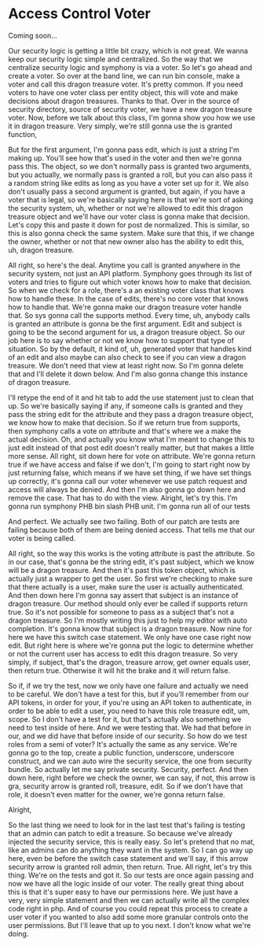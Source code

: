 # Access Control Voter

Coming soon...

Our security logic is getting a little bit crazy, which is not great. We wanna keep our security logic simple and centralized. So the way that we centralize security logic and symphony is via a voter. So let's go ahead and create a voter. So over at the band line, we can run bin console, make a voter and call this dragon treasure voter. It's pretty common. If you need voters to have one voter class per entity object, this will vote and make decisions about dragon treasures. Thanks to that. Over in the source of security directory, source of security voter, we have a new dragon treasure voter. Now, before we talk about this class, I'm gonna show you how we use it in dragon treasure. Very simply, we're still gonna use the is granted function,

But for the first argument, I'm gonna pass edit, which is just a string I'm making up. You'll see how that's used in the voter and then we're gonna pass this. The object, so we don't normally pass is granted two arguments, but you actually, we normally pass is granted a roll, but you can also pass it a random string like edits as long as you have a voter set up for it. We also don't usually pass a second argument is granted, but again, if you have a voter that is legal, so we're basically saying here is that we're sort of asking the security system, uh, whether or not we're allowed to edit this dragon treasure object and we'll have our voter class is gonna make that decision. Let's copy this and paste it down for post de normalized. This is similar, so this is also gonna check the same system. Make sure that this, if we change the owner, whether or not that new owner also has the ability to edit this, uh, dragon treasure.

All right, so here's the deal. Anytime you call is granted anywhere in the security system, not just an API platform. Symphony goes through its list of voters and tries to figure out which voter knows how to make that decision. So when we check for a role, there's a an existing voter class that knows how to handle these. In the case of edits, there's no core voter that knows how to handle that. We're gonna make our dragon treasure voter handle that. So sys gonna call the supports method. Every time, uh, anybody calls is granted an attribute is gonna be the first argument. Edit and subject is going to be the second argument for us, a dragon treasure object. So our job here is to say whether or not we know how to support that type of situation. So by the default, it kind of, uh, generated voter that handles kind of an edit and also maybe can also check to see if you can view a dragon treasure. We don't need that view at least right now. So I'm gonna delete that and I'll delete it down below. And I'm also gonna change this instance of dragon treasure.

I'll retype the end of it and hit tab to add the use statement just to clean that up. So we're basically saying if any, if someone calls is granted and they pass the string edit for the attribute and they pass a dragon treasure object, we know how to make that decision. So if we return true from supports, then symphony calls a vote on attribute and that's where we a make the actual decision. Oh, and actually you know what I'm meant to change this to just edit instead of that post edit doesn't really matter, but that makes a little more sense. All right, sit down here for vote on attribute. We're gonna return true if we have access and false if we don't, I'm going to start right now by just returning false, which means if we have set thing, if we have set things up correctly, it's gonna call our voter whenever we use patch request and access will always be denied. And then I'm also gonna go down here and remove the case. That has to do with the view. Alright, let's try this. I'm gonna run symphony PHB bin slash PHB unit. I'm gonna run all of our tests

And perfect. We actually see two failing. Both of our patch are tests are failing because both of them are being denied access. That tells me that our voter is being called.

All right, so the way this works is the voting attribute is past the attribute. So in our case, that's gonna be the string edit, it's past subject, which we know will be a dragon treasure. And then it's past this token object, which is actually just a wrapper to get the user. So first we're checking to make sure that there actually is a user, make sure the user is actually authenticated. And then down here I'm gonna say assert that subject is an instance of dragon treasure. Our method should only ever be called if supports return true. So it's not possible for someone to pass as a subject that's not a dragon treasure. So I'm mostly writing this just to help my editor with auto completion. It's gonna know that subject is a dragon treasure. Now nine for here we have this switch case statement. We only have one case right now edit. But right here is where we're gonna put the logic to determine whether or not the current user has access to edit this dragon treasure. So very simply, if subject, that's the dragon, treasure arrow, get owner equals user, then return true. Otherwise it will hit the brake and it will return false.

So if, if we try the test, now we only have one failure and actually we need to be careful. We don't have a test for this, but if you'll remember from our API tokens, in order for your, if you're using an API token to authenticate, in order to be able to edit a user, you need to have this role treasure edit, um, scope. So I don't have a test for it, but that's actually also something we need to test inside of here. And we were testing that. We had that before in our, and we did have that before inside of our security. So how do we test roles from a semi of voter? It's actually the same as any service. We're gonna go to the top, create a public function, underscore, underscore construct, and we can auto wire the security service, the one from security bundle. So actually let me say private security. Security, perfect. And then down here, right before we check the owner, we can say, if not, this arrow is gra, security arrow is granted roll, treasure, edit. So if we don't have that role, it doesn't even matter for the owner, we're gonna return false.

Alright,

So the last thing we need to look for in the last test that's failing is testing that an admin can patch to edit a treasure. So because we've already injected the security service, this is really easy. So let's pretend that no mat, like an admins can do anything they want in the system. So I can go way up here, even be before the switch case statement and we'll say, if this arrow security arrow is granted roll admin, then return. True. All right, let's try this thing. We're on the tests and got it. So our tests are once again passing and now we have all the logic inside of our voter. The really great thing about this is that it's super easy to have our permissions here. We just have a very, very simple statement and then we can actually write all the complex code right in php. And of course you could repeat this process to create a user voter if you wanted to also add some more granular controls onto the user permissions. But I'll leave that up to you next. I don't know what we're doing.

